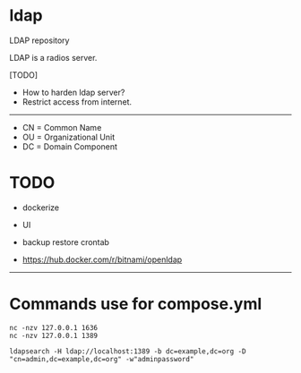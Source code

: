 # ldap
LDAP repository

LDAP is a radios server.

[TODO]
* How to harden ldap server?
* Restrict access from internet.

---


  * CN = Common Name
  * OU = Organizational Unit
  * DC = Domain Component


# TODO

* dockerize
* UI
* backup restore crontab

* https://hub.docker.com/r/bitnami/openldap

---

# Commands use for compose.yml
```
nc -nzv 127.0.0.1 1636
nc -nzv 127.0.0.1 1389
```

```
ldapsearch -H ldap://localhost:1389 -b dc=example,dc=org -D "cn=admin,dc=example,dc=org" -w"adminpassword"
```

